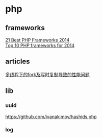 php
========

## frameworks

[21 Best PHP Frameworks 2014](http://webdesignmoo.com/2014/21-best-php-frameworks-2014/)  
[Top 10 PHP frameworks for 2014](http://www.catswhocode.com/blog/top-10-php-frameworks-for-2014)  

## articles

[多线程下的fork及写时复制导致的性能问题](http://blogread.cn/it/article/7192?f=wb)  

## lib 

### uuid

https://github.com/ivanakimov/hashids.php  

### log
